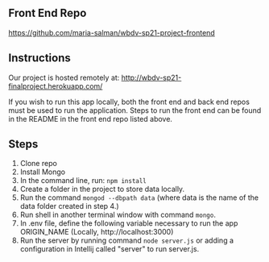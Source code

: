 ## **Front End Repo**
https://github.com/maria-salman/wbdv-sp21-project-frontend

## **Instructions**
Our project is hosted remotely at: http://wbdv-sp21-finalproject.herokuapp.com/

If you wish to run this app locally, both the front end and back end repos must be used to run the application. Steps to run the front end can be found in the README in the front end repo listed above.

## **Steps**
1. Clone repo
2. Install Mongo
3. In the command line, run: ```npm install```
4. Create a folder in the project to store data locally. 
5. Run the command ```mongod --dbpath data``` (where data is the name of the data folder created in step 4.)
6. Run shell in another terminal window with command ```mongo```.
7. In .env file, define the following variable necessary to run the app
    ORIGIN_NAME (Locally, http://localhost:3000)
8. Run the server by running command ```node server.js``` or adding a configuration in Intellij called "server" to run server.js.
